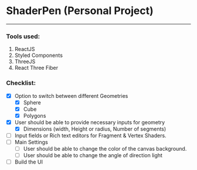 # ShaderPen (Personal Project)
---

### Tools used:
1. ReactJS
2. Styled Components
3. ThreeJS
4. React Three Fiber


### Checklist:
- [x] Option to switch between different Geometries
    - [x] Sphere
    - [x] Cube
    - [x] Polygons
- [x] User should be able to provide necessary inputs for geometry
    - [x] Dimensions (width, Height or radius, Number of segments)
- [ ] Input fields or Rich text editors for Fragment & Vertex Shaders.
- [ ] Main Settings
    - [ ] User should be able to change the color of the canvas background.
    - [ ] User should be able to change the angle of direction light
- [ ] Build the UI